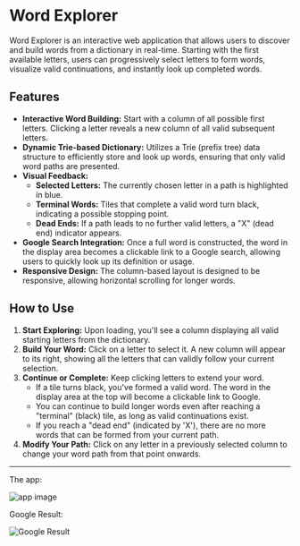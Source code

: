 # Word Explorer

Word Explorer is an interactive web application that allows users to discover and build words from a dictionary in real-time. Starting with the first available letters, users can progressively select letters to form words, visualize valid continuations, and instantly look up completed words.

## Features

* **Interactive Word Building:** Start with a column of all possible first letters. Clicking a letter reveals a new column of all valid subsequent letters.
* **Dynamic Trie-based Dictionary:** Utilizes a Trie (prefix tree) data structure to efficiently store and look up words, ensuring that only valid word paths are presented.
* **Visual Feedback:**
    * **Selected Letters:** The currently chosen letter in a path is highlighted in blue.
    * **Terminal Words:** Tiles that complete a valid word turn black, indicating a possible stopping point.
    * **Dead Ends:** If a path leads to no further valid letters, a "X" (dead end) indicator appears.
* **Google Search Integration:** Once a full word is constructed, the word in the display area becomes a clickable link to a Google search, allowing users to quickly look up its definition or usage.
* **Responsive Design:** The column-based layout is designed to be responsive, allowing horizontal scrolling for longer words.

## How to Use

1.  **Start Exploring:** Upon loading, you'll see a column displaying all valid starting letters from the dictionary.
2.  **Build Your Word:** Click on a letter to select it. A new column will appear to its right, showing all the letters that can validly follow your current selection.
3.  **Continue or Complete:** Keep clicking letters to extend your word.
    * If a tile turns black, you've formed a valid word. The word in the display area at the top will become a clickable link to Google.
    * You can continue to build longer words even after reaching a "terminal" (black) tile, as long as valid continuations exist.
    * If you reach a "dead end" (indicated by 'X'), there are no more words that can be formed from your current path.
4.  **Modify Your Path:** Click on any letter in a previously selected column to change your word path from that point onwards.

---

The app:

![app image](https://res.cloudinary.com/benjifri/image/upload/v1753413625/github/app.jpg)

Google Result:

![Google Result](https://res.cloudinary.com/benjifri/image/upload/v1753413626/github/google.jpg)
